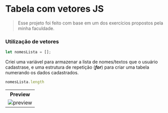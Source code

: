 # Tabela com vetores JS

> Esse projeto foi feito com base em um dos exercícios propostos pela minha faculdade.

### Utilização de vetores

```javascript
let nomesLista = [];
```

Criei uma variável para armazenar a lista de nomes/textos que o usuário cadastrase, e uma estrutura de repetição (_**for**_) para criar uma tabela numerando os dados cadastrados.

```javascript
nomesLista.length
```

<table>
    <tr>
        <th>Preview</th>
    </tr>
    <tr>
        <td><img src="https://user-images.githubusercontent.com/101893896/193669696-a47798e9-763c-4466-972d-02a1fde215a0.png" alt="preview"/> </td>
    </tr>
</table>
